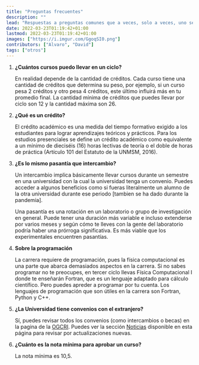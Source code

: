 ```yaml
---
title: "Preguntas frecuentes"
description: ""
lead: "Respuestas a preguntas comunes que a veces, solo a veces, uno se pregunta cuando apenas ingresó."
date: 2022-03-23T01:19:42+01:00
lastmod: 2022-03-23T01:19:42+01:00
images: ["https://i.imgur.com/GgoqSI0.png"]
contributors: ["Alvaro", "David"]
tags: ["otros"]
---
```


1. **¿Cuántos cursos puedo llevar en un ciclo?**

    En realidad depende de la cantidad de créditos. Cada curso tiene una cantidad de créditos que determina su peso, por ejemplo, si un curso pesa 2 créditos y otro pesa 4 créditos, este último influirá más en tu promedio final. La cantidad mínima de créditos que puedes llevar por ciclo son 12 y la cantidad máxima son 26.

2. **¿Qué es un crédito?**

    El crédito académico es una medida del tiempo formativo exigido a los estudiantes para lograr aprendizajes teóricos y prácticos. Para los estudios presenciales se define un crédito académico como equivalente a un mínimo de dieciséis (16) horas lectivas de teoría o el doble de horas de práctica (Artículo 101 del Estatuto de la UNMSM, 2016).

3. **¿Es lo mismo pasantía que intercambio?**

    Un intercambio implica básicamente llevar cursos durante un semestre en una
    universidad con la cual la universidad tenga un convenio. Puedes acceder a
    algunos beneficios como si fueras literalmente un alumno de la otra
    universidad durante ese periodo [tambien se ha dado durante la pandemia].

    Una pasantía es una rotación en un laboratorio o grupo de investigación en
    general. Puede tener una duración más variable e incluso extenderse por
    varios meses y según cómo te lleves con la gente del laboratorio podría
    haber una prórroga significativa. Es más viable que los experimentales
    encuentren pasantías.

4. **Sobre la programación**

    La carrera requiere de programación, pues la física computacional es una parte que abarca demasiados aspectos en la carrera.
    Si no sabes programar no te preocupes, en tercer ciclo llevas Física Computacional I donde te enseñarán Fortran, que es un lenguaje adaptado para cálculo científico. Pero puedes apreder a programar por tu cuenta.
    Los lenguajes de programación que son útiles en la carrera son Fortran, Python y C++.

5. **¿La Universidad tiene convenios con el extranjero?**

    Sí, puedes revisar todos los convenios (como intercambios o becas) en la pagina de la <a href="https://cooperacion.unmsm.edu.pe">OGCRI</a>. Puedes ver la sección [Noticias](/rss) disponible en esta página para revisar por actualizaciones nuevas.

6. **¿Cuánto es la nota mínima para aprobar un curso?**

    La nota mínima es 10,5.
